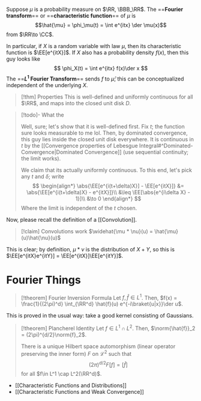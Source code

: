 Suppose $\mu$ is a probability measure on $\RR, \BBB_\RR$. The ==**Fourier transform**== or ==**characteristic function**== of $\mu$ is
$$\hat{\mu} = \phi_\mu(t) = \int e^{itx} \der \mu(x)$$
from $\RR\to \CC$.

In particular, if $X$ is a random variable with law $\mu$, then its characteristic function is $\EE[e^{itX}]$. If $X$ also has a probability density $f(x)$, then this guy looks like$$
	 \phi_X(t) = \int e^{itx} f(x)\der x
$$The ==**$L^1$ Fourier Transform**== sends $f$ to $\hat{\mu}$; this can be conceptualized independent of the underlying $X$.

>[!thm] Properties
>This is well-defined and uniformly continuous for all $\RR$, and maps into the closed unit disk $D$.

>[!todo]- What the
> 
> Well, sure; let's show that it is well-defined first. Fix $t$; the function sure looks measurable to me lol. Then, by dominated convergence, this guy lies inside the closed unit disk everywhere. It is continuous in $t$ by the [[Convergence properties of Lebesgue Integral#^Dominated-Convergence|Dominated Convergence]] (use sequential continuity; the limit works).
> 
> We claim that its actually uniformly continuous. To this end, let's pick any $t$ and $\delta$; write
> $$
> \begin{align*}
> 	\abs{\EE[e^{i(t+\delta)X}] - \EE[e^{itX}]} &= \abs{\EE[e^{i(t+\delta)X} - e^{itX}]}\\
> 	&\leq \EE[\abs{e^{i\delta X} - 1}]\\
> 	&\to 0
> \end{align*}
> $$
> Where the limit is independent of the $t$ chosen.

Now, please recall the definition of a [[Convolution]].

>[!claim] Convolutions work
>$\widehat{\mu * \nu}(u) = \hat{\mu}(u)\hat{\nu}(u)$

This is clear; by definition, $\mu * \nu$ is the distribution of $X + Y$, so this is $\EE[e^{itX}e^{itY}] = \EE[e^{itX}]\EE[e^{itY}]$.
# Fourier Things

>[!theorem] Fourier Inversion Formula
>Let $f,\hat{f}\in L^1$. Then, $f(x) = \frac{1}{(2\pi)^d} \int_{\RR^d} \hat{f}(u) e^{-i\braket{u|x}}\der u$.

This is proved in the usual way: take a good kernel consisting of Gaussians.

>[!theorem] Plancherel Identity
>Let $f\in L^1\cap L^2$. Then, $\norm{\hat{f}}_2 = (2\pi)^{d/2}\norm{f}_2$.
>
>There is a unique Hilbert space automorphism (linear operator preserving the inner form) $F$ on $\mathcal{L}^2$ such that
>$$
>	(2\pi)^{d/2}F[f] = [\hat{f}]
>$$
>for all $f\in L^1 \cap L^2(\RR^d)$.

- [[Characteristic Functions and Distributions]]
- [[Characteristic Functions and Weak Convergence]]